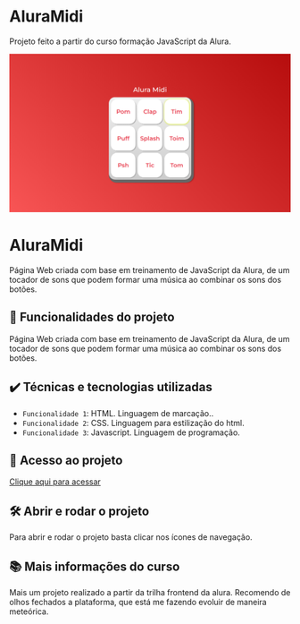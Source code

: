 # AluraMidi
Projeto feito a partir do curso formação JavaScript da Alura.

![Imagem AluraMidi](./images/AluraMidi.png)
  
# AluraMidi

Página Web criada com base em treinamento de JavaScript da Alura, de um tocador de sons que podem formar uma música ao combinar os sons dos botões.

## 🔨 Funcionalidades do projeto

Página Web criada com base em treinamento de JavaScript da Alura, de um tocador de sons que podem formar uma música ao combinar os sons dos botões.

## ✔️ Técnicas e tecnologias utilizadas

- `Funcionalidade 1`: HTML. Linguagem de marcação..
- `Funcionalidade 2`: CSS. Linguagem para estilização do html.
- `Funcionalidade 3`: Javascript. Linguagem de programação.

## 📁 Acesso ao projeto

[Clique aqui para acessar](https://ericksilverio00.github.io/AluraMidi/)

## 🛠️ Abrir e rodar o projeto

Para abrir e rodar o projeto basta clicar nos ícones de navegação.

## 📚 Mais informações do curso

Mais um projeto realizado a partir da trilha frontend da alura. Recomendo de olhos fechados a plataforma, que está me fazendo evoluir de maneira meteórica.

